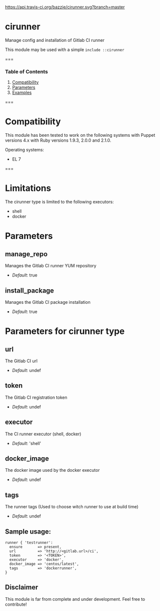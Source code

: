 https://api.travis-ci.org/bazzie/cirunner.svg?branch=master
# cirunner

Manage config and installation of Gitlab CI runner

This module may be used with a simple `include ::cirunner`

===

### Table of Contents
1. [Compatibility](#compatibility)
1. [Parameters](#parameters)
1. [Examples](#sample-usage)

===

# Compatibility

This module has been tested to work on the following systems with Puppet
versions 4.x with Ruby versions 1.9.3, 2.0.0 and 2.1.0.

Operating systems:
* EL 7

===

# Limitations

The cirunner type is limited to the following executors:
* shell
* docker

# Parameters

manage_repo
-----------
Manages the Gitlab CI runner YUM repository

- *Default*: true

install_package
-----------
Manages the Gitlab CI package installation

- *Default*: true

# Parameters for cirunner type

url
-----------
The Gitlab CI url

- *Default*: undef

token
-----------
The Gitlab CI registration token

- *Default*: undef

executor
-----------
The CI runner executor (shell, docker)

- *Default*: 'shell'

docker_image
-----------
The docker image used by the docker executor

- *Default*: undef

tags
-----------
The runner tags (Used to choose witch runner to use at build time)

- *Default*: undef


## Sample usage:

``` Puppet
runner { 'testrunner':
  ensure       => present,
  url          => 'http://<gitlab.url>/ci',
  token        => '<TOKEN>',
  executor     => 'docker',
  docker_image => 'centos/latest',
  tags         => 'dockerrunner',
}
```

## Disclaimer

This module is far from complete and under development.
Feel free to contribute!
